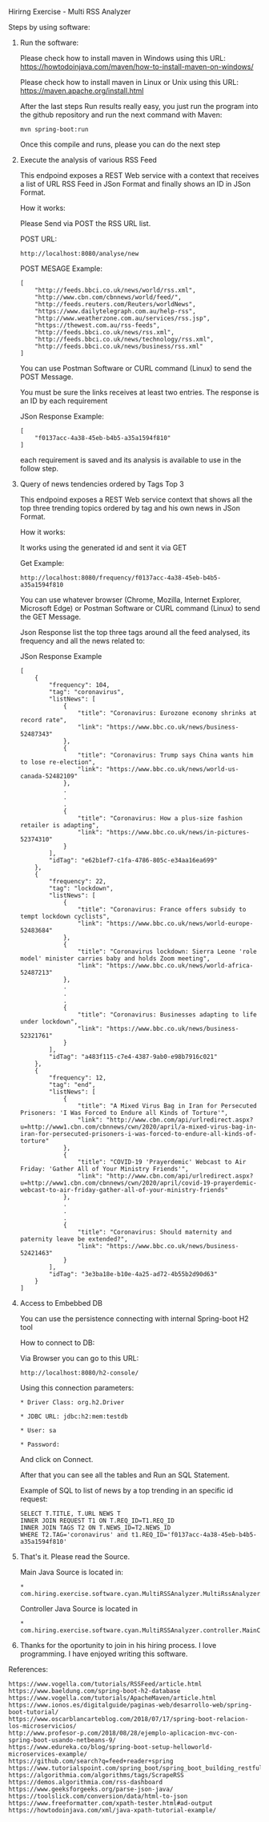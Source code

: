 Hirirng Exercise - Multi RSS Analyzer

Steps by using software:

1) Run the software:

	Please check how to install maven in Windows using this URL: https://howtodoinjava.com/maven/how-to-install-maven-on-windows/
	
	Please check how to install maven in Linux or Unix using this URL: https://maven.apache.org/install.html

	After the last steps Run results really easy, you just run the program into the github repository and run the next command with Maven:	
	```
	mvn spring-boot:run
	```
	Once this compile and runs, please you can do the next step

2) Execute the analysis of various RSS Feed
	
	This endpoind exposes a REST Web service with a context that receives a list of URL RSS Feed in JSon Format and finally shows an ID in JSon Format.
	
	How it works:

	Please Send via POST the RSS URL list.
	
	POST URL: 
	```
	http://localhost:8080/analyse/new
	```
	POST MESAGE Example:
	```
	[
		"http://feeds.bbci.co.uk/news/world/rss.xml",
		"http://www.cbn.com/cbnnews/world/feed/",
		"http://feeds.reuters.com/Reuters/worldNews",
		"https://www.dailytelegraph.com.au/help-rss",
		"http://www.weatherzone.com.au/services/rss.jsp",
		"https://thewest.com.au/rss-feeds",
		"http://feeds.bbci.co.uk/news/rss.xml",
		"http://feeds.bbci.co.uk/news/technology/rss.xml",
		"http://feeds.bbci.co.uk/news/business/rss.xml"
	]
	```
	You can use Postman Software or CURL command (Linux) to send the POST Message.

	You must be sure the links receives at least two entries. The response is an ID by each requirement

	JSon Response Example:
	```
	[
		"f0137acc-4a38-45eb-b4b5-a35a1594f810"
	]
	```
	each requirement is saved and its analysis is available to use in the follow step.
	
3) Query of news tendencies ordered by Tags Top 3
	
	This endpoind exposes a REST Web service context that shows all the top three trending topics ordered by tag and his own news in JSon Format.
	
	How it works:
	
	It works using the generated id and sent it via GET
	
	Get Example:
	```
	http://localhost:8080/frequency/f0137acc-4a38-45eb-b4b5-a35a1594f810
	```
	
	You can use whatever browser (Chrome, Mozilla, Internet Explorer, Microsoft Edge) or Postman Software or CURL command (Linux) to send the GET Message.
	
	Json Response list the top three tags around all the feed analysed, its frequency and all the news related to:
	
	JSon Response Example
	```
	[
		{
			"frequency": 104,
			"tag": "coronavirus",
			"listNews": [
				{
					"title": "Coronavirus: Eurozone economy shrinks at record rate",
					"link": "https://www.bbc.co.uk/news/business-52487343"
				},
				{
					"title": "Coronavirus: Trump says China wants him to lose re-election",
					"link": "https://www.bbc.co.uk/news/world-us-canada-52482109"
				},
				.
				.
				.
				{
					"title": "Coronavirus: How a plus-size fashion retailer is adapting",
					"link": "https://www.bbc.co.uk/news/in-pictures-52374310"
				}
			],
			"idTag": "e62b1ef7-c1fa-4786-805c-e34aa16ea699"
		},
		{
			"frequency": 22,
			"tag": "lockdown",
			"listNews": [
				{
					"title": "Coronavirus: France offers subsidy to tempt lockdown cyclists",
					"link": "https://www.bbc.co.uk/news/world-europe-52483684"
				},
				{
					"title": "Coronavirus lockdown: Sierra Leone 'role model' minister carries baby and holds Zoom meeting",
					"link": "https://www.bbc.co.uk/news/world-africa-52487213"
				},
				.
				.
				.
				{
					"title": "Coronavirus: Businesses adapting to life under lockdown",
					"link": "https://www.bbc.co.uk/news/business-52321761"
				}
			],
			"idTag": "a483f115-c7e4-4387-9ab0-e98b7916c021"
		},
		{
			"frequency": 12,
			"tag": "end",
			"listNews": [
				{
					"title": "A Mixed Virus Bag in Iran for Persecuted Prisoners: 'I Was Forced to Endure all Kinds of Torture'",
					"link": "http://www.cbn.com/api/urlredirect.aspx?u=http://www1.cbn.com/cbnnews/cwn/2020/april/a-mixed-virus-bag-in-iran-for-persecuted-prisoners-i-was-forced-to-endure-all-kinds-of-torture"
				},
				{
					"title": "COVID-19 'Prayerdemic' Webcast to Air Friday: 'Gather All of Your Ministry Friends'",
					"link": "http://www.cbn.com/api/urlredirect.aspx?u=http://www1.cbn.com/cbnnews/cwn/2020/april/covid-19-prayerdemic-webcast-to-air-friday-gather-all-of-your-ministry-friends"
				},
				.
				.
				.
				{
					"title": "Coronavirus: Should maternity and paternity leave be extended?",
					"link": "https://www.bbc.co.uk/news/business-52421463"
				}
			],
			"idTag": "3e3ba18e-b10e-4a25-ad72-4b55b2d90d63"
		}
	]
	```
4. Access to Embebbed DB

	You can use the persistence connecting with internal Spring-boot H2 tool
	
	How to connect to DB:
	
	Via Browser you can go to this URL:
	```
	http://localhost:8080/h2-console/
	```
	Using this connection parameters:
	```
	* Driver Class: org.h2.Driver
	
	* JDBC URL: jdbc:h2:mem:testdb
	
	* User: sa
	
	* Password:
	```
	And click on Connect.
	
	After that you can see all the tables and Run an SQL Statement.
	
	Example of SQL to list of news by a top trending in an specific id request:
	```
	SELECT T.TITLE, T.URL NEWS T
	INNER JOIN REQUEST T1 ON T.REQ_ID=T1.REQ_ID
	INNER JOIN TAGS T2 ON T.NEWS_ID=T2.NEWS_ID
	WHERE T2.TAG='coronavirus' and t1.REQ_ID='f0137acc-4a38-45eb-b4b5-a35a1594f810'
	```
5) That's it. Please read the Source. 

	Main Java Source is located in:
	```
	* com.hiring.exercise.software.cyan.MultiRSSAnalyzer.MultiRssAnalyzerApplication
	```
	Controller Java Source is located in
	```
	* com.hiring.exercise.software.cyan.MultiRSSAnalyzer.controller.MainController
	```
6) Thanks for the oportunity to join in his hiring process. I love programming. I have enjoyed writing this software.

References:

	https://www.vogella.com/tutorials/RSSFeed/article.html
	https://www.baeldung.com/spring-boot-h2-database
	https://www.vogella.com/tutorials/ApacheMaven/article.html
	https://www.ionos.es/digitalguide/paginas-web/desarrollo-web/spring-boot-tutorial/
	https://www.oscarblancarteblog.com/2018/07/17/spring-boot-relacion-los-microservicios/
	http://www.profesor-p.com/2018/08/28/ejemplo-aplicacion-mvc-con-spring-boot-usando-netbeans-9/
	https://www.edureka.co/blog/spring-boot-setup-helloworld-microservices-example/
	https://github.com/search?q=feed+reader+spring
	https://www.tutorialspoint.com/spring_boot/spring_boot_building_restful_web_services.htm
	https://algorithmia.com/algorithms/tags/ScrapeRSS
	https://demos.algorithmia.com/rss-dashboard
	https://www.geeksforgeeks.org/parse-json-java/
	https://toolslick.com/conversion/data/html-to-json
	https://www.freeformatter.com/xpath-tester.html#ad-output
	https://howtodoinjava.com/xml/java-xpath-tutorial-example/
